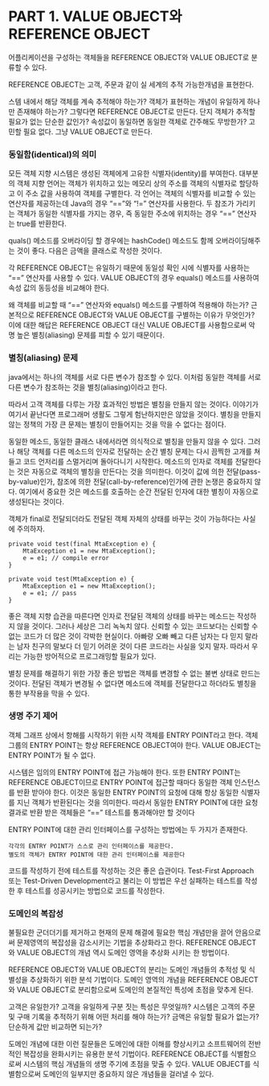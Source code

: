 # PART 1. VALUE OBJECT와 REFERENCE OBJECT

어플리케이션을 구성하는 객체들을 REFERENCE OBJECT와 VALUE OBJECT로 분류할 수 있다.

REFERENCE OBJECT는 고객, 주문과 같이 실 세계의 추적 가능한개념을 표현한다.

스템 내에서 해당 객체를 계속 추적해야 하는가? 객체가 표현하는 개념이 유일하게 하나만 존재해야 하는가?
그렇다면 REFERENCE OBJECT로 만든다. 단지 객체가 추적할 필요가 없는 단순한 값인가?
속성값이 동일하면 동일한 객체로 간주해도 무방한가? 고민할 필요 없다. 그냥 VALUE OBJECT로 만든다.

### 동일함(identical)의 의미

모든 객체 지향 시스템은 생성된 객체에게 고유한 식별자(identity)를 부여한다. 대부분의 객체 지향 언어는 객체가 위치하고 있는 메모리 상의 주소를 객체의 식별자로 할당하고 이 주소 값을 사용하여 객체를 구별한다. 각 언어는 객체의 식별자를 비교할 수 있는 연산자를 제공하는데 Java의 경우 “==”와 “!=” 연산자를 사용한다. 두 참조가 가리키는 객체가 동일한 식별자를 가지는 경우, 즉 동일한 주소에 위치하는 경우 “==” 연산자는 true를 반환한다.

quals() 메소드를 오버라이딩 할 경우에는 hashCode() 메소드도 함께 오버라이딩해주는 것이 좋다. 다음은 금액을 클래스로 작성한 것이다.

각 REFERENCE OBJECT는 유일하기 때문에 동일성 확인 시에 식별자를 사용하는 “==” 연산자를 사용할 수 있다. VALUE OBJECT의 경우 equals() 메소드를 사용하여 속성 값의 동등성을 비교해야 한다.

왜 객체를 비교할 때 “==” 연산자와 equals() 메소드를 구별하여 적용해야 하는가? 근본적으로 REFERENCE OBJECT와 VALUE OBJECT를 구별하는 이유가 무엇인가?   이에 대한 해답은 REFERENCE OBJECT 대신 VALUE OBJECT를 사용함으로써 악명 높은 별칭(aliasing) 문제를 피할 수 있기 때문이다.

### 별칭(aliasing) 문제


java에서는 하나의 객체를 서로 다른 변수가 참조할 수 있다. 이처럼 동일한 객체를 서로 다른 변수가 참조하는 것을 별칭(aliasing)이라고 한다. 


따라서 고객 객체를 다루는 가장 효과적인 방법은 별칭을 만들지 않는 것이다. 이야기가 여기서 끝난다면 프로그래머 생활도 그렇게 험난하지만은 않았을 것이다. 별칭을 만들지 않는 정책의 가장 큰 문제는 별칭이 만들어지는 것을 막을 수 없다는 점이다.
 
동일한 메소드, 동일한 클래스 내에서라면 의식적으로 별칭을 만들지 않을 수 있다. 그러나 해당 객체를 다른 메소드의 인자로 전달하는 순간 별칭 문제는 다시 끔찍한 고개를 쳐들고 코드 언저리를 스멀거리며 돌아다니기 시작한다. 메소드의 인자로 객체를 전달한다는 것은 자동으로 객체의 별칭을 만든다는 것을 의미한다. 이것이 값에 의한 전달(pass-by-value)인가, 참조에 의한 전달(call-by-reference)인가에 관한 논쟁은 중요하지 않다. 여기에서 중요한 것은 메소드를 호출하는 순간 전달된 인자에 대한 별칭이 자동으로 생성된다는 것이다.

객체가 final로 전달되더라도 전달된 객체 자체의 상태를 바꾸는 것이 가능하다는 사실에 주의하자.

```
private void test(final MtaException e) {
    MtaException e1 = new MtaException();
    e = e1; // compile error
}
```


```
private void test(MtaException e) {
    MtaException e1 = new MtaException();
    e = e1; // pass
}
```

좋은 객체 지향 습관을 따른다면 인자로 전달된 객체의 상태를 바꾸는 메소드는 작성하지 않을 것이다. 그러나 세상은 그리 녹녹치 않다. 신뢰할 수 있는 코드보다는 신뢰할 수 없는 코드가 더 많은 것이 각박한 현실이다. 아빠랑 오빠 빼고 다른 남자는 다 믿지 말라는 남자 친구의 말보다 더 믿기 어려운 것이 다른 코드라는 사실을 잊지 말자. 따라서 우리는 가능한 방어적으로 프로그래밍할 필요가 있다.
 
별칭 문제를 해결하기 위한 가장 좋은 방법은 객체를 변경할 수 없는 불변 상태로 만드는 것이다. 전달된 객체가 변경될 수 없다면 메소드에 객체를 전달한다고 하더라도 별칭을 통한 부작용을 막을 수 있다.

### 생명 주기 제어

객체 그래프 상에서 항해를 시작하기 위한 시작 객체를 ENTRY POINT라고 한다. 객체 그룹의 ENTRY POINT는 항상 REFERENCE OBJECT여야 한다. VALUE OBJECT는 ENTRY POINT가 될 수 없다.

시스템은 임의의 ENTRY POINT에 접근 가능해야 한다. 또한 ENTRY POINT는 REFERENCE OBJECT이므로 ENTRY POINT에 접근할 때마다 동일한 객체 인스턴스를 반환 받아야 한다. 이것은 동일한 ENTRY POINT의 요청에 대해 항상 동일한 식별자를 지닌 객체가 반환된다는 것을 의미한다. 따라서 동일한 ENTRY POINT에 대한 요청 결과로 반환 받은 객체들은 “==” 테스트를 통과해야만 할 것이다

ENTRY POINT에 대한 관리 인터페이스를 구성하는 방법에는 두 가지가 존재한다. 

```
각각의 ENTRY POINT가 스스로 관리 인터페이스를 제공한다.
별도의 객체가 ENTRY POINT에 대한 관리 인터페이스를 제공한다
```

코드를 작성하기 전에 테스트를 작성하는 것은 좋은 습관이다. Test-First Approach 또는 Test-Driven Development라고 불리는 이 방법은 우선 실패하는 테스트를 작성한 후 테스트를 성공시키는 방법으로 코드를 작성한다. 

### 도메인의 복잡성

 불필요한 군더더기를 제거하고 현재의 문제 해결에 필요한 핵심 개념만을 끌어 안음으로써 문제영역의 복잡성을 감소시키는 기법을 추상화라고 한다. REFERENCE OBJECT와 VALUE OBJECT의 개념 역시 도메인 영역을 추상화 시키는 한 방법이다.

REFERENCE OBJECT와 VALUE OBJECT의 분리는 도메인 개념들의 추적성 및 식별성을 추상화하기 위한 분석 기법이다. 도메인 영역의 개념을 REFERENCE OBJECT와 VALUE OBJECT로 분리함으로써 도메인의 본질적인 특성에 초점을 맞추게 된다.
 
고객은 유일한가? 고객을 유일하게 구분 짓는 특성은 무엇일까? 시스템은 고객의 주문 및 구매 기록을 추적하기 위해 어떤 처리를 해야 하는가? 금액은 유일할 필요가 없는가? 단순하게 값만 비교하면 되는가?
 
도메인 개념에 대한 이런 질문들은 도메인에 대한 이해를 향상시키고 소프트웨어의 전반적인 복잡성을 완화시키는 유용한 분석 기법이다. REFERENCE OBJECT를 식별함으로써 시스템의 핵심 개념들의 생명 주기에 초점을 맞출 수 있다. VALUE OBJECT를 식별함으로써 도메인의 일부지만 중요하지 않은 개념들을 걸러낼 수 있다.